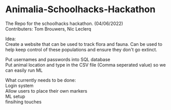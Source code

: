 # Animalia-Schoolhacks-Hackathon
The Repo for the schoolhacks hackathon. (04/06/2022) </br>
Contributers: Tom Brouwers, Nic Leclerq </br>

Idea: </br>
Create a website that can be used to track flora and fauna. Can be used to help keep control of these populations and ensure they don't go extinct. </br>



Put usernames and passwords into SQL database </br>
Put animal location and type in the CSV file (Comma seperated value) so we can easily run ML </br>

What currently needs to be done: </br>
Login system</br>
Allow users to place their own markers</br>
ML setup </br>
finsihing touches </br>
